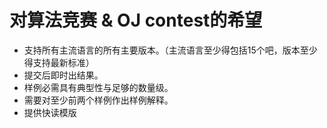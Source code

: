 # 对算法竞赛 & OJ contest的希望

* 支持所有主流语言的所有主要版本。（主流语言至少得包括15个吧，版本至少得支持最新标准）
* 提交后即时出结果。
* 样例必需具有典型性与足够的数量级。
* 需要对至少前两个样例作出样例解释。
* 提供快读模版